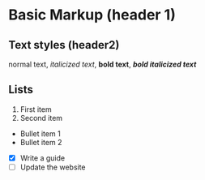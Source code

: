 # Basic Markup (header 1)
## Text styles (header2)
normal text, *italicized text*, **bold text**, ***bold italicized text***
## Lists
1. First item
2. Second item

- Bullet item 1
- Bullet item 2

- [x] Write a guide
- [ ] Update the website
